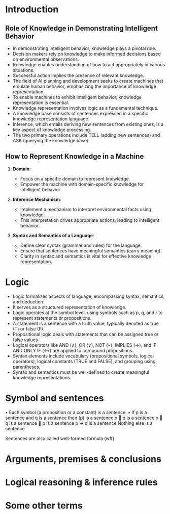 # Introduction

## Role of Knowledge in Demonstrating Intelligent Behavior

- In demonstrating intelligent behavior, knowledge plays a pivotal role.
- Decision makers rely on knowledge to make informed decisions based on environmental observations.
- Knowledge enables understanding of how to act appropriately in various situations.
- Successful action implies the presence of relevant knowledge.
- The field of AI planning and development seeks to create machines that emulate human behavior, emphasizing the importance of knowledge representation.
- To enable machines to exhibit intelligent behavior, knowledge representation is essential.
- Knowledge representation involves logic as a fundamental technique.
- A knowledge base consists of sentences expressed in a specific knowledge representation language.
- Inference, which entails deriving new sentences from existing ones, is a key aspect of knowledge processing.
- The two primary operations include TELL (adding new sentences) and ASK (querying the knowledge base).

## How to Represent Knowledge in a Machine

1. **Domain**:
   - Focus on a specific domain to represent knowledge.
   - Empower the machine with domain-specific knowledge for intelligent behavior.

2. **Inference Mechanism**:
   - Implement a mechanism to interpret environmental facts using knowledge.
   - This interpretation drives appropriate actions, leading to intelligent behavior.

3. **Syntax and Semantics of a Language**:
   - Define clear syntax (grammar and rules) for the language.
   - Ensure that sentences have meaningful semantics (carry meaning).
   - Clarity in syntax and semantics is vital for effective knowledge representation.

# Logic

- Logic formalizes aspects of language, encompassing syntax, semantics, and deduction.
- It serves as a structured representation of knowledge.
- Logic operates at the symbol level, using symbols such as p, q, and r to represent statements or propositions.
- A statement is a sentence with a truth value, typically denoted as true (T) or false (F).
- Propositional logic deals with statements that can be assigned true or false values.
- Logical operators like AND (∧), OR (∨), NOT (¬), IMPLIES (→), and IF AND ONLY IF (↔) are applied to compound propositions.
- Syntax elements include vocabulary (propositional symbols, logical operators), logical constants (TRUE and FALSE), and grouping using parentheses.
- Syntax and semantics must be well-defined to create meaningful knowledge representations.


# Symbol and sentences

• Each symbol (a proposition or a constant) is a
sentence.
• If p is a sentence and q is a sentence
then
(p) is a sentence
p  q is a sentence
p  q is a sentence
 p is a sentence
p → q is a sentence
Nothing else is a sentence

Sentences are also
called well-formed
formula (wff)

# Arguments, premises & conclusions
# Logical reasoning & inference rules
# Some other terms